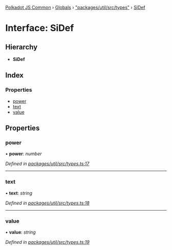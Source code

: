 [Polkadot JS Common](../README.md) › [Globals](../globals.md) › ["packages/util/src/types"](../modules/_packages_util_src_types_.md) › [SiDef](_packages_util_src_types_.sidef.md)

# Interface: SiDef

## Hierarchy

* **SiDef**

## Index

### Properties

* [power](_packages_util_src_types_.sidef.md#power)
* [text](_packages_util_src_types_.sidef.md#text)
* [value](_packages_util_src_types_.sidef.md#value)

## Properties

###  power

• **power**: *number*

*Defined in [packages/util/src/types.ts:17](https://github.com/polkadot-js/common/blob/5c886b0f/packages/util/src/types.ts#L17)*

___

###  text

• **text**: *string*

*Defined in [packages/util/src/types.ts:18](https://github.com/polkadot-js/common/blob/5c886b0f/packages/util/src/types.ts#L18)*

___

###  value

• **value**: *string*

*Defined in [packages/util/src/types.ts:19](https://github.com/polkadot-js/common/blob/5c886b0f/packages/util/src/types.ts#L19)*
